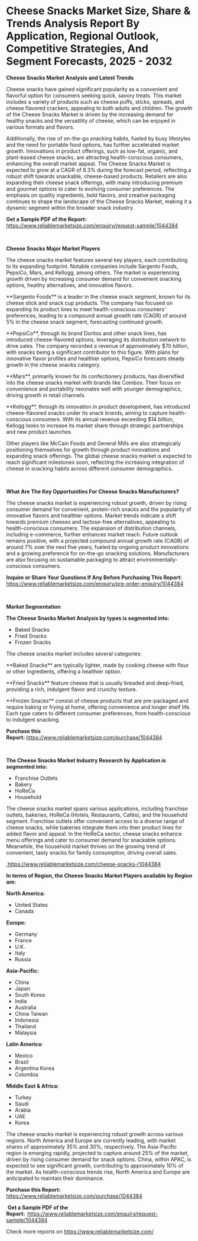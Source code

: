 <p><h1>Cheese Snacks Market Size, Share & Trends Analysis Report By Application, Regional Outlook, Competitive Strategies, And Segment Forecasts, 2025 - 2032</h1></p><p><strong>Cheese Snacks Market Analysis and Latest Trends</strong></p>
<p><p>Cheese snacks have gained significant popularity as a convenient and flavorful option for consumers seeking quick, savory treats. This market includes a variety of products such as cheese puffs, sticks, spreads, and cheese flavored crackers, appealing to both adults and children. The growth of the Cheese Snacks Market is driven by the increasing demand for healthy snacks and the versatility of cheese, which can be enjoyed in various formats and flavors.</p><p>Additionally, the rise of on-the-go snacking habits, fueled by busy lifestyles and the need for portable food options, has further accelerated market growth. Innovations in product offerings, such as low-fat, organic, and plant-based cheese snacks, are attracting health-conscious consumers, enhancing the overall market appeal. The Cheese Snacks Market is expected to grow at a CAGR of 8.3% during the forecast period, reflecting a robust shift towards snackable, cheese-based products. Retailers are also expanding their cheese snack offerings, with many introducing premium and gourmet options to cater to evolving consumer preferences. The emphasis on quality ingredients, bold flavors, and creative packaging continues to shape the landscape of the Cheese Snacks Market, making it a dynamic segment within the broader snack industry.</p></p>
<p><strong>Get a Sample PDF of the Report:&nbsp;</strong> <a href="https://www.reliablemarketsize.com/enquiry/request-sample/1044384?utm_campaign=2034&utm_medium=2&utm_source=Github&utm_content=ia&utm_term=14022025&utm_id=cheese-snacks">https://www.reliablemarketsize.com/enquiry/request-sample/1044384</a></p>
<p>&nbsp;</p>
<p><strong>Cheese Snacks Major Market Players</strong></p>
<p><p>The cheese snacks market features several key players, each contributing to its expanding footprint. Notable companies include Sargento Foods, PepsiCo, Mars, and Kellogg, among others. The market is experiencing growth driven by increasing consumer demand for convenient snacking options, healthy alternatives, and innovative flavors.</p><p>**Sargento Foods** is a leader in the cheese snack segment, known for its cheese stick and snack cup products. The company has focused on expanding its product lines to meet health-conscious consumers' preferences, leading to a compound annual growth rate (CAGR) of around 5% in the cheese snack segment, forecasting continued growth.</p><p>**PepsiCo**, through its brand Doritos and other snack lines, has introduced cheese-flavored options, leveraging its distribution network to drive sales. The company recorded a revenue of approximately $70 billion, with snacks being a significant contributor to this figure. With plans for innovative flavor profiles and healthier options, PepsiCo forecasts steady growth in the cheese snacks category.</p><p>**Mars**, primarily known for its confectionery products, has diversified into the cheese snacks market with brands like Combos. Their focus on convenience and portability resonates well with younger demographics, driving growth in retail channels.</p><p>**Kellogg**, through its innovation in product development, has introduced cheese-flavored snacks under its snack brands, aiming to capture health-conscious consumers. With its annual revenue exceeding $14 billion, Kellogg looks to increase its market share through strategic partnerships and new product launches.</p><p>Other players like McCain Foods and General Mills are also strategically positioning themselves for growth through product innovations and expanding snack offerings. The global cheese snacks market is expected to reach significant milestones soon, reflecting the increasing integration of cheese in snacking habits across different consumer demographics.</p></p>
<p>&nbsp;</p>
<p><strong>What Are The Key Opportunities For Cheese Snacks Manufacturers?</strong></p>
<p><p>The cheese snacks market is experiencing robust growth, driven by rising consumer demand for convenient, protein-rich snacks and the popularity of innovative flavors and healthier options. Market trends indicate a shift towards premium cheeses and lactose-free alternatives, appealing to health-conscious consumers. The expansion of distribution channels, including e-commerce, further enhances market reach. Future outlook remains positive, with a projected compound annual growth rate (CAGR) of around 7% over the next five years, fueled by ongoing product innovations and a growing preference for on-the-go snacking solutions. Manufacturers are also focusing on sustainable packaging to attract environmentally-conscious consumers.</p></p>
<p><strong>Inquire or Share Your Questions If Any Before Purchasing This Report:</strong> <a href="https://www.reliablemarketsize.com/enquiry/pre-order-enquiry/1044384?utm_campaign=2034&utm_medium=2&utm_source=Github&utm_content=ia&utm_term=14022025&utm_id=cheese-snacks">https://www.reliablemarketsize.com/enquiry/pre-order-enquiry/1044384</a></p>
<p>&nbsp;</p>
<p><strong>Market Segmentation</strong></p>
<p><strong>The Cheese Snacks Market Analysis by types is segmented into:</strong></p>
<p><ul><li>Baked Snacks</li><li>Fried Snacks</li><li>Frozen Snacks</li></ul></p>
<p><p>The cheese snacks market includes several categories: </p><p>**Baked Snacks** are typically lighter, made by cooking cheese with flour or other ingredients, offering a healthier option. </p><p>**Fried Snacks** feature cheese that is usually breaded and deep-fried, providing a rich, indulgent flavor and crunchy texture. </p><p>**Frozen Snacks** consist of cheese products that are pre-packaged and require baking or frying at home, offering convenience and longer shelf life. Each type caters to different consumer preferences, from health-conscious to indulgent snacking.</p></p>
<p><strong>Purchase this Report:&nbsp;</strong><a href="https://www.reliablemarketsize.com/purchase/1044384?utm_campaign=2034&utm_medium=2&utm_source=Github&utm_content=ia&utm_term=14022025&utm_id=cheese-snacks">https://www.reliablemarketsize.com/purchase/1044384</a></p>
<p>&nbsp;</p>
<p><strong>The Cheese Snacks Market Industry Research by Application is segmented into:</strong></p>
<p><ul><li>Franchise Outlets</li><li>Bakery</li><li>HoReCa</li><li>Household</li></ul></p>
<p><p>The cheese snacks market spans various applications, including franchise outlets, bakeries, HoReCa (Hotels, Restaurants, Cafés), and the household segment. Franchise outlets offer convenient access to a diverse range of cheese snacks, while bakeries integrate them into their product lines for added flavor and appeal. In the HoReCa sector, cheese snacks enhance menu offerings and cater to consumer demand for snackable options. Meanwhile, the household market thrives on the growing trend of convenient, tasty snacks for family consumption, driving overall sales.</p></p>
<p><a href="https://www.reliablemarketsize.com/cheese-snacks-r1044384?utm_campaign=2034&utm_medium=2&utm_source=Github&utm_content=ia&utm_term=14022025&utm_id=cheese-snacks">&nbsp;https://www.reliablemarketsize.com/cheese-snacks-r1044384</a></p>
<p><strong>In terms of Region, the Cheese Snacks Market Players available by Region are:</strong></p>
<p>
    <p> <strong> North America: </strong>
        <ul>
            <li>United States</li>
            <li>Canada</li>
        </ul>
        </p> 
    <p> <strong> Europe: </strong>
        <ul>
            <li>Germany</li>
            <li>France</li>
            <li>U.K.</li>
            <li>Italy</li>
            <li>Russia</li>
        </ul>
        </p> 
    <p> <strong> Asia-Pacific: </strong>
        <ul>
            <li>China</li>
            <li>Japan</li>
            <li>South Korea</li>
            <li>India</li>
            <li>Australia</li>
            <li>China Taiwan</li>
            <li>Indonesia</li>
            <li>Thailand</li>
            <li>Malaysia</li>
        </ul>
        </p> 
    <p> <strong> Latin America: </strong>
        <ul>
            <li>Mexico</li>
            <li>Brazil</li>
            <li>Argentina Korea</li>
            <li>Colombia</li>
        </ul>
        </p> 
    <p> <strong> Middle East & Africa: </strong>
        <ul>
            <li>Turkey</li>
            <li>Saudi</li>
            <li>Arabia</li>
            <li>UAE</li>
            <li>Korea</li>
        </ul>
    </p>
    </p>
<p><p>The cheese snacks market is experiencing robust growth across various regions. North America and Europe are currently leading, with market shares of approximately 35% and 30%, respectively. The Asia-Pacific region is emerging rapidly, projected to capture around 25% of the market, driven by rising consumer demand for snack options. China, within APAC, is expected to see significant growth, contributing to approximately 10% of the market. As health-conscious trends rise, North America and Europe are anticipated to maintain their dominance.</p></p>
<p><strong>Purchase this Report: </strong><a href="https://www.reliablemarketsize.com/purchase/1044384?utm_campaign=2034&utm_medium=2&utm_source=Github&utm_content=ia&utm_term=14022025&utm_id=cheese-snacks">https://www.reliablemarketsize.com/purchase/1044384</a></p>
<p>&nbsp;<strong>Get a Sample PDF of the Report:&nbsp;&nbsp;</strong><a href="https://www.reliablemarketsize.com/enquiry/request-sample/1044384?utm_campaign=2034&utm_medium=2&utm_source=Github&utm_content=ia&utm_term=14022025&utm_id=cheese-snacks">https://www.reliablemarketsize.com/enquiry/request-sample/1044384</a></p>
<p><strong></strong></p>
<p>Check more reports on <a href="https://www.reliablemarketsize.com/?utm_campaign=2034&utm_medium=2&utm_source=Github&utm_content=ia&utm_term=14022025&utm_id=cheese-snacks">https://www.reliablemarketsize.com/</a></p>